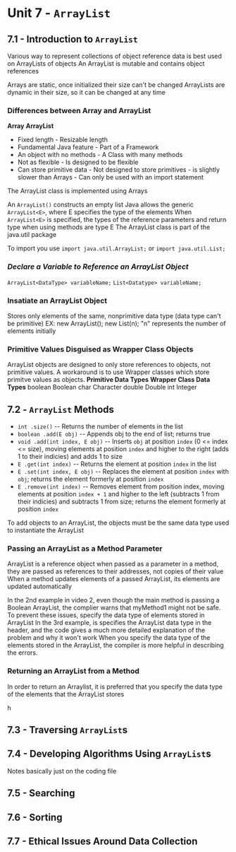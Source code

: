 # Unit 7 - `ArrayList`

## 7.1 - Introduction to `ArrayList`
Various way to represent collections of object reference data is best used on ArrayLists of objects
An ArrayList is mutable and contains object references

Arrays are static, once initialized their size can't be changed
ArrayLists are dynamic in their size, so it can be changed at any time

### Differences between Array and ArrayList
**Array**                       **ArrayList**
- Fixed length                  - Resizable length
- Fundamental Java feature      - Part of a Framework
- An object with no methods     - A Class with many methods
- Not as flexible               - Is designed to be flexible
- Can store primitive data      - Not designed to store primitives
                                - is slightly slower than Arrays
                                - Can only be used with an import statement

The ArrayList class is implemented using Arrays


An `ArrayList()` constructs an empty list
Java allows the generic `ArrayList<E>`, where E specifies the type of the elements
When `ArrayList<E>` is specified, the types of the reference parameters and return type when using methods are type E
The ArrayList class is part of the java.util package

To import you use `import java.util.ArrayList;` or `import java.util.List;`

### ***Declare a Variable to Reference an ArrayList Object***
`ArrayList<DataType> variableName;`
`List<Datatype> variableName;`

### Insatiate an ArrayList Object
Stores only elements of the same, nonprimitive data type  (data type can't be primitive)
EX:
    new ArrayList<DataType>();
    new List<DataType>(n);
"n" represents the number of elements initially

### Primitive Values Disguised as Wrapper Class Objects
ArrayList objects are designed to only store references to objects, not primitive values. A workaround is to use Wrapper classes which store primitve values as objects.
**Primitive Data Types**     **Wrapper Class Data Types**
boolean                      Boolean
char                         Character
double                       Double
int                          Integer

## 7.2 - `ArrayList` Methods
- `int .size()` -- Returns the number of elements in the list
- `boolean .add(E obj)` -- Appends obj to the end of list; returns true
- `void .add(int index, E obj)` -- Inserts `obj` at position `index` (0 <= index <= size), moving elements at position `index` and higher to the right (adds 1 to their indicies) and adds 1 to size
- `E .get(int index)` -- Returns the element at position `index` in the list
- `E .set(int index, E obj)` -- Replaces the element at position `index` with `obj`; returns the element formerly at position `index`
- `E .remove(int index)` -- Removes element from position index, moving elements at position `index + 1` and higher to the left (subtracts 1 from their indicies) and subtracts 1 from size; returns the element formerly at position `index`

To add objects to an ArrayList, the objects must be the same data type used to instantiate the ArrayList


### Passing an ArrayList as a Method Parameter
ArrayList is a reference object when passed as a parameter in a method, they are passed as references to their addresses, not copies of their value
When a method updates elements of a passed ArrayList, its elements are updated automatically

In the 2nd example in video 2, even though the main method is passing a Boolean ArrayList, the complier warns that myMethod1 might not be safe. To prevent these issues, specify the data type of elements stored in ArrayList
In the 3rd example, is specifies the ArrayList data type in the header, and the code gives a much more detailed explanation of the problem and why it won't work
When you specify the data type of the elements stored in the ArrayList, the compiler is more helpful in describing the errors.

### Returning an ArrayList from a Method
In order to return an Arraylist, it is preferred that you specify the data type of the elements that the ArrayList stores


h

## 7.3 - Traversing `ArrayList`s

## 7.4 - Developing Algorithms Using `ArrayList`s
Notes basically just on the coding file

## 7.5 - Searching

## 7.6 - Sorting

## 7.7 - Ethical Issues Around Data Collection
